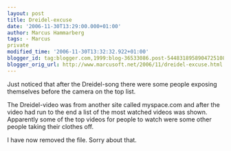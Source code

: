 ```yaml
---
layout: post
title: Dreidel-excuse
date: '2006-11-30T13:29:00.000+01:00'
author: Marcus Hammarberg
tags: - Marcus
private
modified_time: '2006-11-30T13:32:32.922+01:00'
blogger_id: tag:blogger.com,1999:blog-36533086.post-5448318958904725108
blogger_orig_url: http://www.marcusoft.net/2006/11/dreidel-excuse.html
---
```


Just noticed that after the Dreidel-song there were some people
exposing themselves before the camera on the top list.

The Dreidel-video was from another site called myspace.com and after the
video had run to the end a list of the most watched videos was shown.
Apparently some of the top videos for people to watch were some other
people taking their clothes off.

I have now removed the file. Sorry about that.
